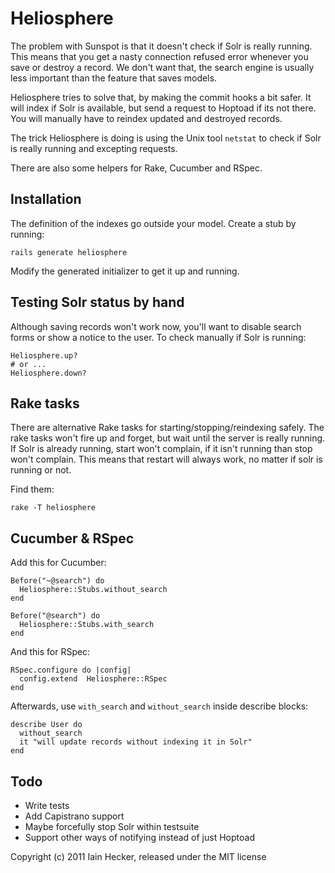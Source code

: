 # Heliosphere

The problem with Sunspot is that it doesn't check if Solr is really running. This means that you get
a nasty connection refused error whenever you save or destroy a record. We don't want that, the
search engine is usually less important than the feature that saves models.

Heliosphere tries to solve that, by making the commit hooks a bit safer. It will index if Solr is
available, but send a request to Hoptoad if its not there. You will manually have to reindex updated
and destroyed records.

The trick Heliosphere is doing is using the Unix tool `netstat` to check if Solr is really running
and excepting requests.

There are also some helpers for Rake, Cucumber and RSpec.

## Installation

The definition of the indexes go outside your model. Create a stub by running:

    rails generate heliosphere

Modify the generated initializer to get it up and running.


## Testing Solr status by hand

Although saving records won't work now, you'll want to disable search forms or show a notice to the
user. To check manually if Solr is running:

    Heliosphere.up?
    # or ...
    Heliosphere.down?

## Rake tasks

There are alternative Rake tasks for starting/stopping/reindexing safely. The rake tasks won't fire
up and forget, but wait until the server is really running. If Solr is already running, start won't
complain, if it isn't running than stop won't complain. This means that restart will always work, no
matter if solr is running or not.

Find them:

    rake -T heliosphere

## Cucumber & RSpec

Add this for Cucumber:

    Before("~@search") do
      Heliosphere::Stubs.without_search
    end

    Before("@search") do
      Heliosphere::Stubs.with_search
    end

And this for RSpec:

    RSpec.configure do |config|
      config.extend  Heliosphere::RSpec
    end

Afterwards, use `with_search` and `without_search` inside describe blocks:

    describe User do
      without_search
      it "will update records without indexing it in Solr"
    end

## Todo

* Write tests
* Add Capistrano support
* Maybe forcefully stop Solr within testsuite
* Support other ways of notifying instead of just Hoptoad

Copyright (c) 2011 Iain Hecker, released under the MIT license
